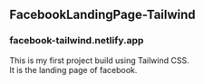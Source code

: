 ## FacebookLandingPage-Tailwind
### facebook-tailwind.netlify.app
This is my first project build using Tailwind CSS. <br>
It is the landing page of facebook.
